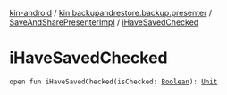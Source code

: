 [kin-android](../../index.md) / [kin.backupandrestore.backup.presenter](../index.md) / [SaveAndSharePresenterImpl](index.md) / [iHaveSavedChecked](./i-have-saved-checked.md)

# iHaveSavedChecked

`open fun iHaveSavedChecked(isChecked: `[`Boolean`](https://kotlinlang.org/api/latest/jvm/stdlib/kotlin/-boolean/index.html)`): `[`Unit`](https://kotlinlang.org/api/latest/jvm/stdlib/kotlin/-unit/index.html)